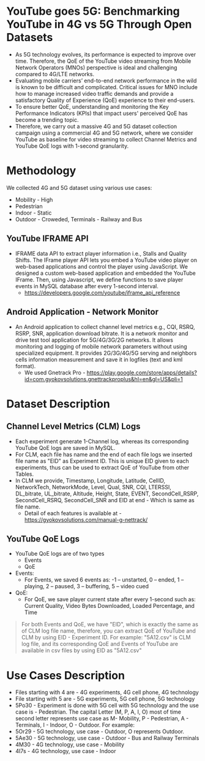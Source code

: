 # YouTube goes 5G: Benchmarking YouTube in 4G vs 5G Through Open Datasets 

- As 5G technology evolves, its performance is expected to improve over time. Therefore, the QoE of the YouTube video streaming from Mobile Network Operators (MNOs) perspective is ideal and challenging compared to 4G/LTE networks. 
- Evaluating mobile carriers’ end-to-end network performance in the wild is known to be difficult and complicated. 
Critical issues for MNO include how to manage increased video traffic demands and provide a satisfactory Quality of Experience (QoE) experience to their end-users. 
- To ensure better QoE, understanding and monitoring the Key Performance Indicators (KPIs) that impact users' perceived QoE has become a trending topic.
- Therefore, we carry out a massive 4G and 5G dataset collection campaign using a commercial 4G and 5G network, where we consider YouTube as baseline for video streaming to collect Channel Metrics and YouTube QoE logs with 1-second granularity.

# Methodology
We collected 4G and 5G dataset using various use cases:
- Mobility - High
- Pedestrian
- Indoor - Static
- Outdoor - Croweded, Terminals - Railway and Bus
## YouTube IFRAME API
- IFRAME data API to extract player information i.e., Stalls and Quality Shifts.
The IFrame player API lets you embed a YouTube video player on web-based applications and control the player using JavaScript.
We designed a custom web-based application and embedded the YouTube IFrame. Then, using Javascript, we define functions to save player events in MySQL database after every 1-second interval.
  - https://developers.google.com/youtube/iframe_api_reference
## Android Application - Network Monitor
- An Android application to collect channel level metrics e.g., CQI, RSRQ, RSRP, SNR, application download bitrate. It is a network monitor and drive test tool application for 5G/4G/3G/2G networks.  It allows monitoring and logging of mobile network parameters without using specialized equipment. It provides 2G/3G/4G/5G serving and neighbors cells information measurement and save it in logfiles (text and kml format).
  - We used Gnetrack Pro - https://play.google.com/store/apps/details?id=com.gyokovsolutions.gnettrackproplus&hl=en&gl=US&pli=1

# Dataset Description

## Channel Level Metrics (CLM) Logs
  - Each experiment generate 1-Channel log, whereas its corresponding YouTube QoE logs are saved in MySQL. 
  - For CLM, each file has name and the end of each file logs we inserted file name as "EID" as Experiment ID. This is unique EID given to each experiments, thus can be used to extract QoE of YouTube from other Tables.
  - In CLM we provide, Timestamp,	Longitude,	Latitude,	CellID,	NetworkTech,	NetworkMode,	Level,	Qual,	SNR,	CQI,	LTERSSI,	DL_bitrate,	UL_bitrate,	Altitude,	Height,	State,	EVENT,	SecondCell_RSRP,	SecondCell_RSRQ,	SecondCell_SNR and EID at end - Which is same as file name.
    - Detail of each features is available at - https://gyokovsolutions.com/manual-g-nettrack/
## YouTube QoE Logs
- YouTube QoE logs are of two types
  - Events
  - QoE
- Events:
  - For Events, we saved 6 events as: -1 – unstarted, 0 – ended, 1 – playing, 2 – paused, 3 – buffering, 5 – video cued
- QoE:
  - For QoE, we save player current state after every 1-second such as: Current Quality, Video Bytes Downloaded, Loaded Percentage, and Time

> For both Events and QoE, we have "EID", which is exactly the same as of CLM log file name, therefore, you can extract QoE of YouTube and CLM by using EID - Experiment ID. For example: "5A12.csv" is CLM log file, and its corresponding QoE and Events of YouTube are available in csv files by using EID as "5A12.csv"

# Use Cases Description
- Files starting with 4 are - 4G experiments, 4G cell phone, 4G technology
- File starting with 5 are - 5G experiments, 5G cell phone, 5G technology
 - 5Po30 - Experiment is done with 5G cell with 5G technology and the use case is - Pedestrian. The capital Letter (M, P, A, I, O) most of time second letter represents use case as M- Mobility, P - Pedestrian, A - Terminals, I - Indoor, O - Outdoor. For example:
 - 5Or29 - 5G technology, use case - Outdoor, O represents Outdoor.
 - 5Ae30 - 5G technology, use case - Outdoor - Bus and Railway Terminals
 - 4M30 - 4G technology, use case - Mobility
 - 4I7s - 4G technology, use case - Indoor

